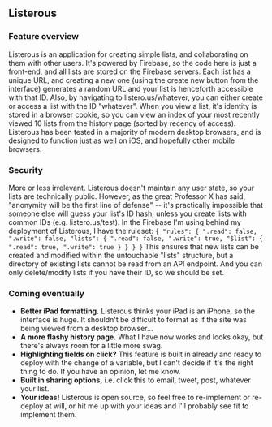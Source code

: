 ## Listerous ##

### Feature overview ###

Listerous is an application for creating simple lists, and collaborating on them with other users. It's powered by Firebase, so the code here is just a front-end, and all lists are stored on the Firebase servers. Each list has a unique URL, and creating a new one (using the create new button from the interface) generates a random URL and your list is henceforth accessible with that ID. Also, by navigating to listero.us/whatever, you can either create or access a list with the ID "whatever". When you view a list, it's identity is stored in a browser cookie, so you can view an index of your most recently viewed 10 lists from the history page (sorted by recency of access). Listerous has been tested in a majority of modern desktop browsers, and is designed to function just as well on iOS, and hopefully other mobile browsers.

### Security ###

More or less irrelevant. Listerous doesn't maintain any user state, so your lists are technically public. However, as the great Professor X has said, "anonymity will be the first line of defense" -- it's practically impossible that someone else will guess your list's ID hash, unless you create lists with common IDs (e.g. listero.us/test). In the Firebase I'm using behind my deployment of Listerous, I have the ruleset:
`
    {
      "rules": {
        ".read": false,
        ".write": false,
        "lists": {
          ".read": false,
          ".write": true,
          "$list": {
            ".read": true,
            ".write": true
          }
        }
      }
    }
`
This ensures that new lists can be created and modified within the untouchable "lists" structure, but a directory of existing lists cannot be read from an API endpoint. And you can only delete/modify lists if you have their ID, so we should be set.

### Coming eventually ###

*   __Better iPad formatting.__ Listerous thinks your iPad is an iPhone, so the interface is huge. It shouldn't be difficult to format as if the site was being viewed from a desktop browser...
*   __A more flashy history page.__ What I have now works and looks okay, but there's always room for a little more swag.
*   __Highlighting fields on click?__ This feature is built in already and ready to deploy with the change of a variable, but I can't decide if it's the right thing to do. If you have an opinion, let me know.
*   __Built in sharing options,__ i.e. click this to email, tweet, post, whatever your list.
*   __Your ideas!__ Listerous is open source, so feel free to re-implement or re-deploy at will, or hit me up with your ideas and I'll probably see fit to implement them.